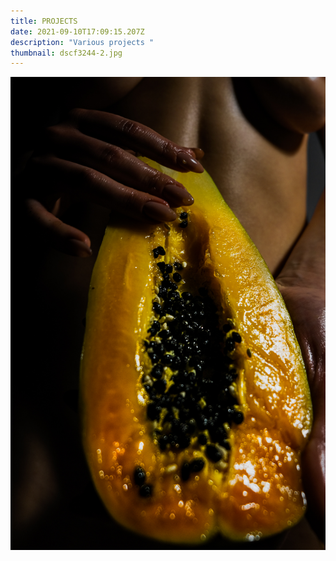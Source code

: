 ```yaml
---
title: PROJECTS
date: 2021-09-10T17:09:15.207Z
description: "Various projects "
thumbnail: dscf3244-2.jpg
---
```

![](dscf3241-2.jpg)